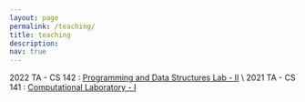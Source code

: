 ```yaml
---
layout: page
permalink: /teaching/
title: teaching
description: 
nav: true
---
```


<!-- For now, this page is assumed to be a static description of your courses. You can convert it to a collection similar to `_projects/` so that you can have a dedicated page for each course.

Organize your courses by years, topics, or universities, however you like! -->


2022 TA - CS 142 : [Programming and Data Structures Lab - II](https://sites.google.com/site/anupbtcs/comp-lab-ii-sp2022) \\
2021 TA - CS 141 : [Computational Laboratory - I](https://sites.google.com/site/anupbtcs/comp-lab-i-2021-fall)
